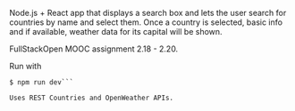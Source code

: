Node.js + React app that displays a search box and lets the user search for countries by name and select them.
Once a country is selected, basic info and if available, weather data for its capital will be shown.

FullStackOpen MOOC assignment 2.18 - 2.20.

Run with
``` 
$ npm run dev```

Uses REST Countries and OpenWeather APIs.